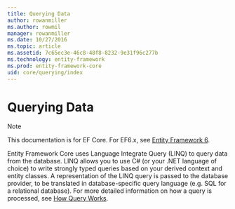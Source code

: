 ```yaml
---
title: Querying Data
author: rowanmiller
ms.author: rowmil
manager: rowanmiller
ms.date: 10/27/2016
ms.topic: article
ms.assetid: 7c65ec3e-46c8-48f8-8232-9e31f96c277b
ms.technology: entity-framework
ms.prod: entity-framework-core 
uid: core/querying/index
---
```

# Querying Data

> [!NOTE]
> This documentation is for EF Core. For EF6.x, see [Entity Framework 6](../../ef6/index.md).

Entity Framework Core uses Language Integrate Query (LINQ) to query data from the database. LINQ allows you to use C# (or your .NET language of choice) to write strongly typed queries based on your derived context and entity classes. A representation of the LINQ query is passed to the database provider, to be translated in database-specific query language (e.g. SQL for a relational database). For more detailed information on how a query is processed, see [How Query Works](overview.md).

